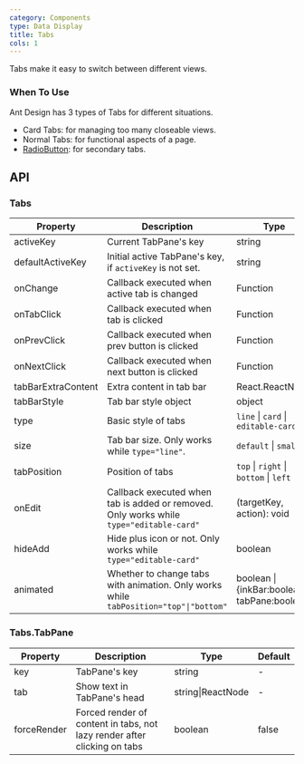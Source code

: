 ```yaml
---
category: Components
type: Data Display
title: Tabs
cols: 1
---
```


Tabs make it easy to switch between different views.

### When To Use

Ant Design has 3 types of Tabs for different situations.

- Card Tabs: for managing too many closeable views.
- Normal Tabs: for functional aspects of a page.
- [RadioButton](/components/radio/#components-radio-demo-radiobutton): for secondary tabs.

## API

### Tabs

| Property     | Description           | Type     | Default      |
|--------------|-----------------------|----------|--------------|
| activeKey    | Current TabPane's key| string   | - |
| defaultActiveKey | Initial active TabPane's key, if `activeKey` is not set. | string | - |
| onChange     | Callback executed when active tab is changed | Function | - |
| onTabClick   | Callback executed when tab is clicked | Function | - |
| onPrevClick  | Callback executed when prev button is clicked | Function | - |
| onNextClick  | Callback executed when next button is clicked | Function | - |
| tabBarExtraContent | Extra content in tab bar | React.ReactNode | - |
| tabBarStyle  | Tab bar style object           | object   | - |
| type         | Basic style of tabs | `line` \| `card` \| `editable-card` | `line` |
| size         | Tab bar size. Only works while `type="line"`. | `default` \| `small` | `default` |
| tabPosition  | Position of tabs | `top` \| `right` \| `bottom` \| `left` | `top` |
| onEdit       | Callback executed when tab is added or removed. Only works while `type="editable-card"` | (targetKey, action): void | - |
| hideAdd      | Hide plus icon or not. Only works while `type="editable-card"` | boolean | `false` |
| animated | Whether to change tabs with animation. Only works while `tabPosition="top"\|"bottom"` | boolean \| {inkBar:boolean, tabPane:boolean} | `true`, `false` when `type="card"` |

### Tabs.TabPane
| Property     | Description           | Type     | Default      |
|--------------|-----------------------|----------|--------------|
| key          | TabPane's key         | string   | - |
| tab          | Show text in TabPane's head | string\|ReactNode | - |
| forceRender | Forced render of content in tabs, not lazy render after clicking on tabs | boolean | false |
